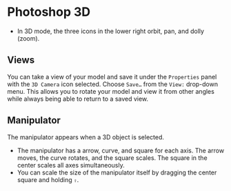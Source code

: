 # Photoshop 3D

- In 3D mode, the three icons in the lower right orbit, pan, and dolly (zoom).

## Views

You can take a view of your model and save it under the `Properties` panel with the `3D Camera` icon selected. Choose `Save…` from the `View:` drop-down menu. This allows you to rotate your model and view it from other angles while always being able to return to a saved view.

## Manipulator

The manipulator appears when a 3D object is selected.

- The manipulator has a arrow, curve, and square for each axis. The arrow moves, the curve rotates, and the square scales. The square in the center scales all axes simultaneously.
- You can scale the size of the manipulator itself by dragging the center square and holding `⇧`.